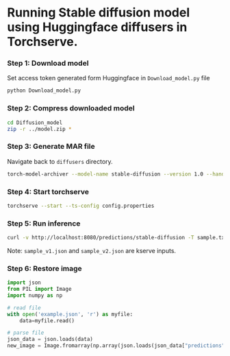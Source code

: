 # Running Stable diffusion model using Huggingface diffusers in Torchserve.

### Step 1: Download model

Set access token generated form Huggingface in `Download_model.py` file

```bash
python Download_model.py
```

### Step 2: Compress downloaded model

```bash
cd Diffusion_model
zip -r ../model.zip *
```

### Step 3: Generate MAR file

Navigate back to `diffusers` directory.

```bash
torch-model-archiver --model-name stable-diffusion --version 1.0 --handler stable_diffusion_handler.py --extra-files model.zip -r requirements.txt
```

### Step 4: Start torchserve

```bash
torchserve --start --ts-config config.properties
```

### Step 5: Run inference

```bash
curl -v http://localhost:8080/predictions/stable-diffusion -T sample.txt > output.txt
```

Note: `sample_v1.json` and `sample_v2.json` are kserve inputs.

### Step 6: Restore image

```python
import json
from PIL import Image
import numpy as np

# read file
with open('example.json', 'r') as myfile:
    data=myfile.read()

# parse file
json_data = json.loads(data)
new_image = Image.fromarray(np.array(json.loads(json_data["predictions"]), dtype='uint8'))
```
